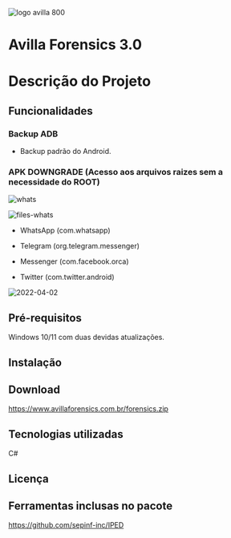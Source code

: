 ![logo avilla 800](https://user-images.githubusercontent.com/102838167/161397689-5df01560-546c-4d82-94a6-e4a3b677875f.png)

# Avilla Forensics 3.0

# Descrição do Projeto

## Funcionalidades

### Backup ADB
- Backup padrão do Android.
  
### APK  DOWNGRADE (Acesso aos arquivos raizes sem a necessidade do ROOT)
  
![whats](https://user-images.githubusercontent.com/102838167/161398968-0e8fe0a7-5573-4b8e-9e00-450ce7f9e677.PNG)
  
![files-whats](https://user-images.githubusercontent.com/102838167/161398972-b337c216-d5c2-4aee-9709-d67c20c8c4e8.PNG)
    
- WhatsApp (com.whatsapp)</p>
- Telegram (org.telegram.messenger)</p>
- Messenger (com.facebook.orca)</p>
- Twitter (com.twitter.android)</p>         

![2022-04-02](https://user-images.githubusercontent.com/102838167/161398236-c20a9bd3-499d-49fc-b862-1694b369b334.png)

## Pré-requisitos
Windows 10/11 com duas devidas atualizações.
  
## Instalação

## Download
https://www.avillaforensics.com.br/forensics.zip

## Tecnologias utilizadas
C#

## Licença

## Ferramentas inclusas no pacote

https://github.com/sepinf-inc/IPED
